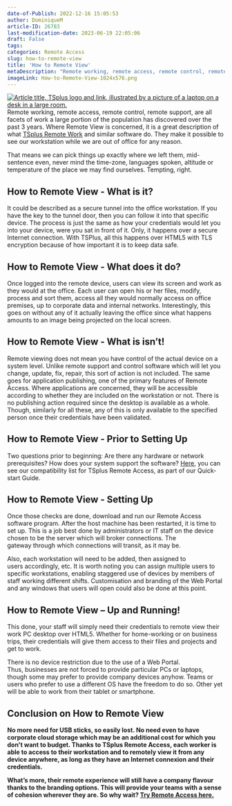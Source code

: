 ```yaml
---
date-of-Publish: 2022-12-16 15:05:53
author: DominiqueM
article-ID: 26783
last-modification-date: 2023-06-19 22:05:06
draft: False
tags: 
categories: Remote Access
slug: how-to-remote-view
title: 'How to Remote View'
metaDescription: "Remote working, remote access, remote control, remote support... How to remote view a workstation while out of office has become paramount."
imageLink: How-to-Remote-View-1024x576.png
---
```


[![Article title, TSplus logo and link, illustrated by a picture of a laptop on a desk in a large room.](/images/How-to-Remote-View-1024x576.png)](https://tsplus.net/remote-work/) 
Remote working, remote access, remote control, remote support, are all facets of work a large portion of the population has discovered over the past 3 years. Where Remote View is concerned, it is a great description of what [TSplus Remote Work](https://tsplus.net/remote-work/) and similar software do. They make it possible to see our workstation while we are out of office for any reason.

That means we can pick things up exactly where we left them, mid-sentence even, never mind the time-zone, languages spoken, altitude or temperature of the place we may find ourselves. Tempting, right.
## How to Remote View - What is it?


It could be described as a secure tunnel into the office workstation. If you have the key to the tunnel door, then you can follow it into that specific device. The process is just the same as how your credentials would let you into your device, were you sat in front of it. Only, it happens over a secure Internet connection. With TSPlus, all this happens over HTML5 with TLS encryption because of how important it is to keep data safe.


## How to Remote View - What does it do?


Once logged into the remote device, users can view its screen and work as they would at the office. Each user can open his or her files, modify, process and sort them, access all they would normally access on office premises, up to corporate data and internal networks. Interestingly, this goes on without any of it actually leaving the office since what happens amounts to an image being projected on the local screen.


## How to Remote View - What is isn’t!


Remote viewing does not mean you have control of the actual device on a system level. Unlike remote support and control software which will let you change, update, fix, repair, this sort of action is not included. The same goes for application publishing, one of the primary features of Remote Access. Where applications are concerned, they will be accessible according to whether they are included on the workstation or not. There is no publishing action required since the desktop is available as a whole. Though, similarly for all these, any of this is only available to the specified person once their credentials have been validated.


## How to Remote View - Prior to Setting Up


Two questions prior to beginning: Are there any hardware or network prerequisites? How does your system support the software? [Here](https://tsplus.net/remote-access/installation/), you can see our compatibility list for TSplus Remote Access, as part of our Quick-start Guide.


## How to Remote View - Setting Up


Once those checks are done, download and run our Remote Access software program. After the host machine has been restarted, it is time to set up. This is a job best done by administrators or IT staff on the device chosen to be the server which will broker connections. The gateway through which connections will transit, as it may be.


Also, each workstation will need to be added, then assigned to users accordingly, etc. It is worth noting you can assign multiple users to specific workstations, enabling staggered use of devices by members of staff working different shifts. Customisation and branding of the Web Portal and any windows that users will open could also be done at this point.


## How to Remote View – Up and Running!


This done, your staff will simply need their credentials to remote view their work PC desktop over HTML5. Whether for home-working or on business trips, their credentials will give them access to their files and projects and get to work.


There is no device restriction due to the use of a Web Portal. Thus, businesses are not forced to provide particular PCs or laptops, though some may prefer to provide company devices anyhow. Teams or users who prefer to use a different OS have the freedom to do so. Other yet will be able to work from their tablet or smartphone.


## Conclusion on How to Remote View


**No more need for USB sticks, so easily lost. No need even to have corporate cloud storage which may be an additional cost for which you don't want to budget. Thanks to TSplus Remote Access, each worker is able to access to their workstation and to remotely view it from any device anywhere, as long as they have an Internet connexion and their credentials.**


**What’s more, their remote experience will still have a company flavour thanks to the branding options. This will provide your teams with a sense of cohesion wherever they are. So why wait? [Try Remote Access here.](https://tsplus.net/remote-access/)**



